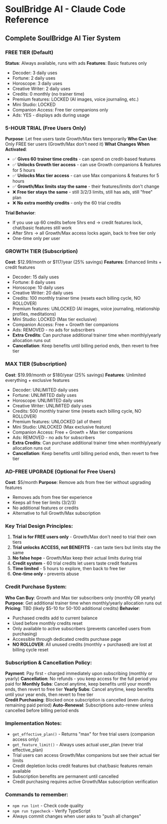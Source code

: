 # SoulBridge AI - Claude Code Reference

## Complete SoulBridge AI Tier System

### FREE TIER (Default)
**Status**: Always available, runs with ads
**Features**: Basic features only
- Decoder: 3 daily uses
- Fortune: 2 daily uses  
- Horoscope: 3 daily uses
- Creative Writer: 2 daily uses
- Credits: 0 monthly (no trainer time)
- Premium features: LOCKED (AI images, voice journaling, etc.)
- Mini Studio: LOCKED
- Companion Access: Free tier companions only
- Ads: YES - displays ads during usage

### 5-HOUR TRIAL (Free Users Only)
**Purpose**: Let free users taste Growth/Max tiers temporarily
**Who Can Use**: Only FREE tier users (Growth/Max don't need it)
**What Changes When Activated**:
- ✅ **Gives 60 trainer time credits** - can spend on credit-based features
- ✅ **Unlocks Growth tier access** - can use Growth companions & features for 5 hours
- ✅ **Unlocks Max tier access** - can use Max companions & features for 5 hours
- ✅ **Growth/Max limits stay the same** - their features/limits don't change
- ❌ **Free tier stays the same** - still 3/2/3 limits, still has ads, still "free" plan
- ❌ **No extra monthly credits** - only the 60 trial credits

**Trial Behavior**:
- If you use up 60 credits before 5hrs end → credit features lock, chat/basic features still work
- After 5hrs → all Growth/Max access locks again, back to free tier only
- One-time only per user

### GROWTH TIER (Subscription)
**Cost**: $12.99/month or $117/year (25% savings)
**Features**: Enhanced limits + credit features
- Decoder: 15 daily uses
- Fortune: 8 daily uses
- Horoscope: 10 daily uses  
- Creative Writer: 20 daily uses
- Credits: 100 monthly trainer time (resets each billing cycle, NO ROLLOVER)
- Premium features: UNLOCKED (AI images, voice journaling, relationship profiles, meditations)
- Mini Studio: LOCKED (Max tier exclusive)
- Companion Access: Free + Growth tier companions
- Ads: REMOVED - no ads for subscribers
- **Extra Credits**: Can purchase additional trainer time when monthly/yearly allocation runs out
- **Cancellation**: Keep benefits until billing period ends, then revert to free tier

### MAX TIER (Subscription) 
**Cost**: $19.99/month or $180/year (25% savings)
**Features**: Unlimited everything + exclusive features
- Decoder: UNLIMITED daily uses
- Fortune: UNLIMITED daily uses
- Horoscope: UNLIMITED daily uses
- Creative Writer: UNLIMITED daily uses
- Credits: 500 monthly trainer time (resets each billing cycle, NO ROLLOVER)
- Premium features: UNLOCKED (all of them)
- Mini Studio: UNLOCKED (Max exclusive feature)
- Companion Access: Free + Growth + Max tier companions  
- Ads: REMOVED - no ads for subscribers
- **Extra Credits**: Can purchase additional trainer time when monthly/yearly allocation runs out
- **Cancellation**: Keep benefits until billing period ends, then revert to free tier

### AD-FREE UPGRADE (Optional for Free Users)
**Cost**: $5/month
**Purpose**: Remove ads from free tier without upgrading features
- Removes ads from free tier experience
- Keeps all free tier limits (3/2/3)
- No additional features or credits
- Alternative to full Growth/Max subscription

### Key Trial Design Principles:
1. **Trial is for FREE users only** - Growth/Max don't need to trial their own tiers
2. **Trial unlocks ACCESS, not BENEFITS** - can taste tiers but limits stay the same
3. **No false hope** - Growth/Max keep their actual limits during trial
4. **Credit system** - 60 trial credits let users taste credit features
5. **Time limited** - 5 hours to explore, then back to free tier
6. **One-time only** - prevents abuse

### Credit Purchase System:
**Who Can Buy**: Growth and Max tier subscribers only (monthly OR yearly)
**Purpose**: Get additional trainer time when monthly/yearly allocation runs out
**Pricing**: TBD (likely $5-10 for 50-100 additional credits)
**Behavior**: 
- Purchased credits add to current balance
- Used before monthly credits reset
- Only available to active subscribers (prevents cancelled users from purchasing)
- Accessible through dedicated credits purchase page
- **NO ROLLOVER**: All unused credits (monthly + purchased) are lost at billing cycle reset

### Subscription & Cancellation Policy:
**Payment**: Pay first - charged immediately upon subscribing (monthly or yearly)
**Cancellation**: No refunds - you keep access for the full period you paid for
**Monthly Subs**: Cancel anytime, keep benefits until your month ends, then revert to free tier
**Yearly Subs**: Cancel anytime, keep benefits until your year ends, then revert to free tier  
**Credit Purchasing**: Blocked once subscription is cancelled (even during remaining paid period)
**Auto-Renewal**: Subscriptions auto-renew unless cancelled before billing period ends

### Implementation Notes:
- `get_effective_plan()` - Returns "max" for free trial users (companion access only)
- `get_feature_limit()` - Always uses actual user_plan (never trial effective_plan)  
- Trial users can access Growth/Max companions but see their actual tier limits
- Credit depletion locks credit features but chat/basic features remain available
- Subscription benefits are permanent until cancelled
- Credit purchasing requires active Growth/Max subscription verification

### Commands to remember:
- `npm run lint` - Check code quality
- `npm run typecheck` - Verify TypeScript  
- Always commit changes when user asks to "push all changes"